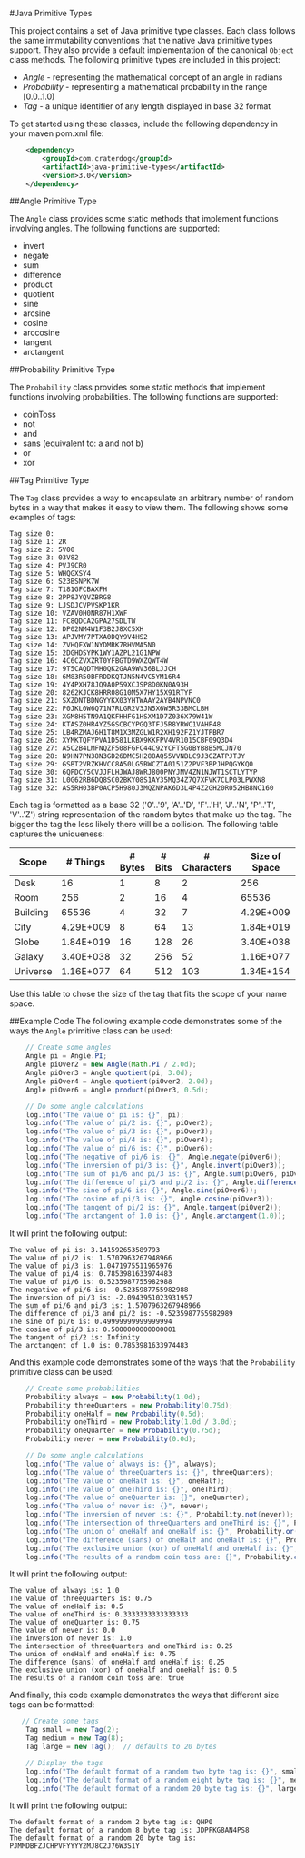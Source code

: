 #Java Primitive Types

This project contains a set of Java primitive type classes. Each class follows the same immutability
conventions that the native Java primitive types support. They also provide a default implementation
of the canonical `Object` class methods. The following primitive types are included in this project:

 * *Angle* - representing the mathematical concept of an angle in radians
 * *Probability* - representing a mathematical probability in the range [0.0..1.0)
 * *Tag* - a unique identifier of any length displayed in base 32 format

To get started using these classes, include the following dependency in your maven pom.xml file:

```xml
    <dependency>
        <groupId>com.craterdog</groupId>
        <artifactId>java-primitive-types</artifactId>
        <version>3.0</version>
    </dependency>
```

##Angle Primitive Type

The `Angle` class provides some static methods that implement functions involving
angles. The following functions are supported:

 * invert
 * negate
 * sum
 * difference
 * product
 * quotient
 * sine
 * arcsine
 * cosine
 * arccosine
 * tangent
 * arctangent

##Probability Primitive Type

The `Probability` class provides some static methods that implement functions involving
probabilities. The following functions are supported:

 * coinToss
 * not
 * and
 * sans (equivalent to: a and not b)
 * or
 * xor

##Tag Primitive Type

The `Tag` class provides a way to encapsulate an arbitrary number of random bytes in
a way that makes it easy to view them.  The following shows some examples of tags:

    Tag size 0:
    Tag size 1: 2R
    Tag size 2: 5V00
    Tag size 3: 03V82
    Tag size 4: PVJ9CR0
    Tag size 5: WHQGXSY4
    Tag size 6: S23BSNPK7W
    Tag size 7: T181GFCBAXFH
    Tag size 8: 2PP8JYQVZBRG8
    Tag size 9: LJSDJCVPVSKP1KR
    Tag size 10: VZAV0H0NR87H1XWF
    Tag size 11: FC8QDCA2GPA27SDLTW
    Tag size 12: DP02NM4W1F3B2J8XC5XH
    Tag size 13: APJVMY7PTXA0DQY9V4HS2
    Tag size 14: ZVHQFXW1NYDMRK7RHVMA5N0
    Tag size 15: 2DGHDSYPK1WY1AZPL21G1NPW
    Tag size 16: 4C6CZVXZRT0YFBGTD9WXZQWT4W
    Tag size 17: 9T5CAQDTMH0QK2GAA9WV36BLJJCH
    Tag size 18: 6M83R50BFRDDKQTJN5N4VC5YM16R4
    Tag size 19: 4Y4PXH78JQ9A0P59XCJSP8D0KN0A93H
    Tag size 20: 8262KJCK8HRR08G10M5X7HY15X91RTYF
    Tag size 21: SXZDNTBDNGYYKX03YHTWAAY2AYB4NPVNC0
    Tag size 22: P0JKL0W6Q71N7RLGR2V3JN5X6W5R33BMCLBH
    Tag size 23: XGM8H5TN9A1QKFHHFG1HSXM1D7Z036X79W41W
    Tag size 24: KTASZ0HR4YZ5GSCBCYPGQ3TFJ5R8YRWC1VAHP48
    Tag size 25: LB4RZMAJ6H1T8M1X3MZGLW1R2XH192FZ1YJTPBR7
    Tag size 26: XYMKTQFYPVA1D581LKBX9KKFPV4VR1015CBF09Q3D4
    Tag size 27: A5C2B4LMFNQZF508FGFC44C92YCFT5G0BYB8B5MCJN70
    Tag size 28: N9HN7PN38N3GD26DMC5H288AQ55VVNBLC9J3GZATPJTJY
    Tag size 29: GSBT2VRZKHVCC8A50LG5BWCZTA0151Z2PVF3BPJHPQGYKQ0
    Tag size 30: 6QPDCY5CVJJFLHJWAJ8WRJ800PNYJMV4ZN1NJWT1SCTLYTYP
    Tag size 31: L0G62RB6DQ8SC02BKY08S1AY35MQ34Z7Q7XFVK7CLP03LPWXN8
    Tag size 32: AS5RH03BP0ACP5H980J3MQZNPAK6D3L4P4Z2GH20R052HB8NC160

Each tag is formatted as a base 32 ('0'..'9', 'A'..'D', 'F'..'H', 'J'..'N', 'P'..'T', 'V'..'Z')
string representation of the random bytes that make up the tag. The bigger the tag the less
likely there will be a collision. The following table captures the uniqueness:

Scope    | # Things  | # Bytes | # Bits | # Characters | Size of Space
-------- | --------- | ------- | ------ | ------------ | -------------
Desk     | 16        | 1       | 8      | 2            | 256
Room     | 256       | 2       | 16     | 4            | 65536
Building | 65536     | 4       | 32     | 7            | 4.29E+009
City     | 4.29E+009 | 8       | 64     | 13           | 1.84E+019
Globe    | 1.84E+019 | 16      | 128    | 26           | 3.40E+038
Galaxy   | 3.40E+038 | 32      | 256    | 52           | 1.16E+077
Universe | 1.16E+077 | 64      | 512    | 103          | 1.34E+154

Use this table to chose the size of the tag that fits the scope of your name space.

##Example Code
The following example code demonstrates some of the ways the `Angle` primitive class can be used:

```java
    // Create some angles
    Angle pi = Angle.PI;
    Angle piOver2 = new Angle(Math.PI / 2.0d);
    Angle piOver3 = Angle.quotient(pi, 3.0d);
    Angle piOver4 = Angle.quotient(piOver2, 2.0d);
    Angle piOver6 = Angle.product(piOver3, 0.5d);

    // Do some angle calculations
    log.info("The value of pi is: {}", pi);
    log.info("The value of pi/2 is: {}", piOver2);
    log.info("The value of pi/3 is: {}", piOver3);
    log.info("The value of pi/4 is: {}", piOver4);
    log.info("The value of pi/6 is: {}", piOver6);
    log.info("The negative of pi/6 is: {}", Angle.negate(piOver6));
    log.info("The inversion of pi/3 is: {}", Angle.invert(piOver3));
    log.info("The sum of pi/6 and pi/3 is: {}", Angle.sum(piOver6, piOver3));
    log.info("The difference of pi/3 and pi/2 is: {}", Angle.difference(piOver3, piOver2));
    log.info("The sine of pi/6 is: {}", Angle.sine(piOver6));
    log.info("The cosine of pi/3 is: {}", Angle.cosine(piOver3));
    log.info("The tangent of pi/2 is: {}", Angle.tangent(piOver2));
    log.info("The arctangent of 1.0 is: {}", Angle.arctangent(1.0));
```

It will print the following output:

    The value of pi is: 3.141592653589793
    The value of pi/2 is: 1.5707963267948966
    The value of pi/3 is: 1.0471975511965976
    The value of pi/4 is: 0.7853981633974483
    The value of pi/6 is: 0.5235987755982988
    The negative of pi/6 is: -0.5235987755982988
    The inversion of pi/3 is: -2.0943951023931957
    The sum of pi/6 and pi/3 is: 1.5707963267948966
    The difference of pi/3 and pi/2 is: -0.5235987755982989
    The sine of pi/6 is: 0.49999999999999994
    The cosine of pi/3 is: 0.5000000000000001
    The tangent of pi/2 is: Infinity
    The arctangent of 1.0 is: 0.7853981633974483

And this example code demonstrates some of the ways that the `Probability` primitive class can be used:

```java
    // Create some probabilities
    Probability always = new Probability(1.0d);
    Probability threeQuarters = new Probability(0.75d);
    Probability oneHalf = new Probability(0.5d);
    Probability oneThird = new Probability(1.0d / 3.0d);
    Probability oneQuarter = new Probability(0.75d);
    Probability never = new Probability(0.0d);

    // Do some angle calculations
    log.info("The value of always is: {}", always);
    log.info("The value of threeQuarters is: {}", threeQuarters);
    log.info("The value of oneHalf is: {}", oneHalf);
    log.info("The value of oneThird is: {}", oneThird);
    log.info("The value of oneQuarter is: {}", oneQuarter);
    log.info("The value of never is: {}", never);
    log.info("The inversion of never is: {}", Probability.not(never));
    log.info("The intersection of threeQuarters and oneThird is: {}", Probability.and(threeQuarters, oneThird));
    log.info("The union of oneHalf and oneHalf is: {}", Probability.or(oneHalf, oneHalf));
    log.info("The difference (sans) of oneHalf and oneHalf is: {}", Probability.sans(oneHalf, oneHalf));
    log.info("The exclusive union (xor) of oneHalf and oneHalf is: {}", Probability.xor(oneHalf, oneHalf));
    log.info("The results of a random coin toss are: {}", Probability.coinToss(oneHalf));
```

It will print the following output:

    The value of always is: 1.0
    The value of threeQuarters is: 0.75
    The value of oneHalf is: 0.5
    The value of oneThird is: 0.3333333333333333
    The value of oneQuarter is: 0.75
    The value of never is: 0.0
    The inversion of never is: 1.0
    The intersection of threeQuarters and oneThird is: 0.25
    The union of oneHalf and oneHalf is: 0.75
    The difference (sans) of oneHalf and oneHalf is: 0.25
    The exclusive union (xor) of oneHalf and oneHalf is: 0.5
    The results of a random coin toss are: true

And finally, this code example demonstrates the ways that different size tags can be formatted:

```java
   // Create some tags
    Tag small = new Tag(2);
    Tag medium = new Tag(8);
    Tag large = new Tag();  // defaults to 20 bytes

    // Display the tags
    log.info("The default format of a random two byte tag is: {}", small);
    log.info("The default format of a random eight byte tag is: {}", medium);
    log.info("The default format of a random 20 byte tag is: {}", large);
```

It will print the following output:

    The default format of a random 2 byte tag is: QHP0
    The default format of a random 8 byte tag is: JDPFKG8AN4PS8
    The default format of a random 20 byte tag is: PJMMDBFZJCHPVFYYYY2MJ8C2J76W3S1Y


